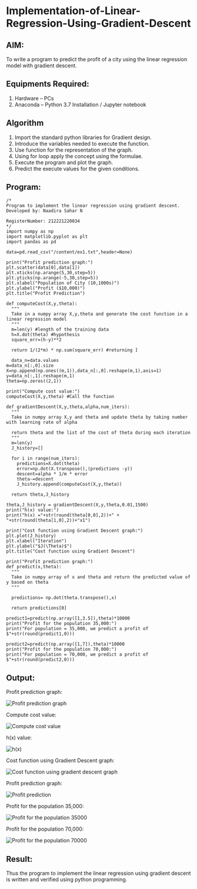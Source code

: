 # Implementation-of-Linear-Regression-Using-Gradient-Descent

## AIM:
To write a program to predict the profit of a city using the linear regression model with gradient descent.

## Equipments Required:
1. Hardware – PCs
2. Anaconda – Python 3.7 Installation / Jupyter notebook

## Algorithm
1. Import the standard python libraries for Gradient design.
2. Introduce the variables needed to execute the function.
3. Use function for the representation of the graph.
4. Using for loop apply the concept using the formulae.
5. Execute the program and plot the graph.
6. Predict the execute values for the given conditions.

## Program:
```
/*
Program to implement the linear regression using gradient descent.
Developed by: Naadira Sahar N 

RegisterNumber: 212221220034
*/
import numpy as np
import matplotlib.pyplot as plt
import pandas as pd

data=pd.read_csv("/content/ex1.txt",header=None)

print("Profit prediction graph:")
plt.scatter(data[0],data[1])
plt.xticks(np.arange(5,30,step=5))
plt.yticks(np.arange(-5,30,step=5))
plt.xlabel("Population of City (10,1000s)")
plt.ylabel("Profit ($10,000)")
plt.title("Profit Prediction")

def computeCost(X,y,theta):
  """
  Take in a numpy array X,y,theta and generate the cost function in a linear regression model
  """
  m=len(y) #length of the training data
  h=X.dot(theta) #hypothesis
  square_err=(h-y)**2

  return 1/(2*m) * np.sum(square_err) #returning ] 
  
  data_n=data.values
m=data_n[:,0].size
X=np.append(np.ones((m,1)),data_n[:,0].reshape(m,1),axis=1)
y=data_n[:,1].reshape(m,1)
theta=np.zeros((2,1))

print("Compute cost value:")
computeCost(X,y,theta) #Call the function

def gradientDescent(X,y,theta,alpha,num_iters):
  """
  Take in numpy array X,y and theta and update theta by taking number with learning rate of alpha

  return theta and the list of the cost of theta during each iteration
  """
  m=len(y)
  J_history=[]

  for i in range(num_iters):
    predictions=X.dot(theta)
    error=np.dot(X.transpose(),(predictions -y))
    descent=alpha * 1/m * error
    theta-=descent
    J_history.append(computeCost(X,y,theta))

  return theta,J_history  
  
theta,J_history = gradientDescent(X,y,theta,0.01,1500)
print("h(x) value:")
print("h(x) ="+str(round(theta[0,0],2))+" + "+str(round(theta[1,0],2))+"x1")

print("Cost function using Gradient Descent graph:")
plt.plot(J_history)
plt.xlabel("Iteration")
plt.ylabel("$J(\Theta)$")
plt.title("Cost function using Gradient Descent")

print("Profit prediction graph:")
def predict(x,theta):
  """
  Take in numpy array of x and theta and return the predicted value of y based on theta
  """

  predictions= np.dot(theta.transpose(),x)

  return predictions[0]
  
predict1=predict(np.array([1,3.5]),theta)*10000
print("Profit for the population 35,000:")
print("For population = 35,000, we predict a profit of $"+str(round(predict1,0)))

predict2=predict(np.array([1,7]),theta)*10000
print("Profit for the population 70,000:")
print("For population = 70,000, we predict a profit of $"+str(round(predict2,0)))
```

## Output:
Profit prediction graph:

![Profit prediction graph](https://user-images.githubusercontent.com/128135126/229297745-35008d99-cc02-477b-a097-5efbcb0a30c8.png)

Compute cost value:

![Compute cost value](https://user-images.githubusercontent.com/128135126/229297766-cdde2e4f-cf10-46d6-88b6-b8f1f04ab4d8.png)

h(x) value:

![h(x)](https://user-images.githubusercontent.com/128135126/229528903-e2a0027b-5862-4f0f-80ca-04a42012a6a1.png)

Cost function using Gradient Descent graph:

![Cost function using gradient descent graph](https://user-images.githubusercontent.com/128135126/229297805-9aec7927-1b4a-4631-a2dc-d0aec4b9ca50.png)

Profit prediction graph:

![Profit prediction](https://user-images.githubusercontent.com/128135126/229297827-9f401d64-2648-4687-b7d6-1daefcd6bcc4.png)

Profit for the population 35,000:

![Profit for the population 35000](https://user-images.githubusercontent.com/128135126/229297847-791ec19e-f63b-4c5d-b2d7-c497b05cf491.png)

Profit for the population 70,000:

![Profit for the population 70000](https://user-images.githubusercontent.com/128135126/229297865-0cae4b12-9cbe-4d0b-bd4c-813e902f1842.png)

## Result:
Thus the program to implement the linear regression using gradient descent is written and verified using python programming.
